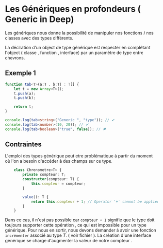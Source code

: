 # Les Génériques en profondeurs ( Generic in Deep)

Les génériques nous donne la possibilité de manipuler nos fonctions / nos classes avec des types différents.

La déclration d'un object de type générique est respecter en complétant l'object ( classe , function , interface) par un paramètre de type entre chevrons.

## Exemple 1

```typescript
function tab<T>(a:T , b:T) : T[] {
    let t = new Array<T>();
    t.push(a);
    t.push(b);

    return t;
}

console.log(tab<string>("Generic ", "type")); // ✔
console.log(tab<number>(10, 20)); // ✔
console.log(tab<boolean>("true", false)); // ✖
```

## Contraintes

L'emploi des types générique peut etre problématique à partir du moment où l'on a besoin d'accéder à des champs sur ce type.

```typescript
    class Chronometre<T> {
        private compteur: T;
        constructor(compteur: T) {
            this.compteur = compteur;
        }

        value(): T {
            return this.compteur + 1; // Operator '+' cannot be applied to types 'T' and '1'.
        }
    }
```

Dans ce cas, il n'est pas possible car `compteur + 1` signifie que le type doit toujours supporter cette opération , ce qui est impossible pour un type générique.
Pour nous en sortir, nous devons demander à avoir une fonction `incrémenter` associé au type *T*. ( voir fichier ).
La création d'une interface générique se charge d'augmenter la valeur de notre compteur .
